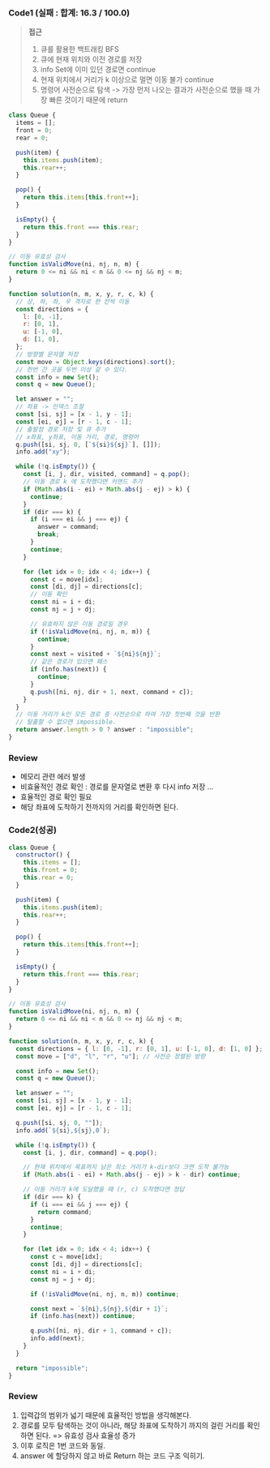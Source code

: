 ### Code1 (실패 : 합계: 16.3 / 100.0)

> **접근**
>
> 1. 큐를 활용한 백트래킹 BFS
> 2. 큐에 현재 위치와 이전 경로를 저장
> 3. info Set에 이미 있던 경로면 continue
> 4. 현재 위치에서 거리가 k 이상으로 멀면 이동 불가 continue
> 5. 명령어 사전순으로 탐색 -> 가장 먼저 나오는 결과가 사전순으로 했을 때 가장 빠른 것이기 때문에 return

```javascript
class Queue {
  items = [];
  front = 0;
  rear = 0;

  push(item) {
    this.items.push(item);
    this.rear++;
  }

  pop() {
    return this.items[this.front++];
  }

  isEmpty() {
    return this.front === this.rear;
  }
}

// 이동 유효성 검사
function isValidMove(ni, nj, n, m) {
  return 0 <= ni && ni < n && 0 <= nj && nj < m;
}

function solution(n, m, x, y, r, c, k) {
  // 상, 하, 좌, 우 격자로 한 칸씩 이동
  const directions = {
    l: [0, -1],
    r: [0, 1],
    u: [-1, 0],
    d: [1, 0],
  };
  // 방향별 문자열 저장
  const move = Object.keys(directions).sort();
  // 한번 간 곳을 두번 이상 갈 수 있다.
  const info = new Set();
  const q = new Queue();

  let answer = "";
  // 좌표 -> 인덱스 조절
  const [si, sj] = [x - 1, y - 1];
  const [ei, ej] = [r - 1, c - 1];
  // 출발점 경로 저장 및 큐 추가
  // x좌표, y좌표, 이동 거리, 경로, 명령어
  q.push([si, sj, 0, [`${si}${sj}`], []]);
  info.add("xy");

  while (!q.isEmpty()) {
    const [i, j, dir, visited, command] = q.pop();
    // 이동 경로 k 에 도착했다면 커맨드 추가
    if (Math.abs(i - ei) + Math.abs(j - ej) > k) {
      continue;
    }
    if (dir === k) {
      if (i === ei && j === ej) {
        answer = command;
        break;
      }
      continue;
    }

    for (let idx = 0; idx < 4; idx++) {
      const c = move[idx];
      const [di, dj] = directions[c];
      // 이동 확인
      const ni = i + di;
      const nj = j + dj;

      // 유효하지 않은 이동 경로일 경우
      if (!isValidMove(ni, nj, n, m)) {
        continue;
      }
      const next = visited + `${ni}${nj}`;
      // 같은 경로가 있으면 패스
      if (info.has(next)) {
        continue;
      }
      q.push([ni, nj, dir + 1, next, command + c]);
    }
  }
  // 이동 거리가 k인 모든 경로 중 사전순으로 하여 가장 첫번째 것을 반환
  // 탈출할 수 없으면 impossible.
  return answer.length > 0 ? answer : "impossible";
}
```

### Review

- 메모리 관련 에러 발생
- 비효율적인 경로 확인 : 경로를 문자열로 변환 후 다시 info 저장 ...
- 효율적인 경로 확인 필요
- 해당 좌표에 도착하기 전까지의 거리를 확인하면 된다.

### Code2(성공)

```javascript
class Queue {
  constructor() {
    this.items = [];
    this.front = 0;
    this.rear = 0;
  }

  push(item) {
    this.items.push(item);
    this.rear++;
  }

  pop() {
    return this.items[this.front++];
  }

  isEmpty() {
    return this.front === this.rear;
  }
}

// 이동 유효성 검사
function isValidMove(ni, nj, n, m) {
  return 0 <= ni && ni < n && 0 <= nj && nj < m;
}

function solution(n, m, x, y, r, c, k) {
  const directions = { l: [0, -1], r: [0, 1], u: [-1, 0], d: [1, 0] };
  const move = ["d", "l", "r", "u"]; // 사전순 정렬된 방향

  const info = new Set();
  const q = new Queue();

  let answer = "";
  const [si, sj] = [x - 1, y - 1];
  const [ei, ej] = [r - 1, c - 1];

  q.push([si, sj, 0, ""]);
  info.add(`${si},${sj},0`);

  while (!q.isEmpty()) {
    const [i, j, dir, command] = q.pop();

    // 현재 위치에서 목표까지 남은 최소 거리가 k-dir보다 크면 도착 불가능
    if (Math.abs(i - ei) + Math.abs(j - ej) > k - dir) continue;

    // 이동 거리가 k에 도달했을 때 (r, c) 도착했다면 정답
    if (dir === k) {
      if (i === ei && j === ej) {
        return command;
      }
      continue;
    }

    for (let idx = 0; idx < 4; idx++) {
      const c = move[idx];
      const [di, dj] = directions[c];
      const ni = i + di;
      const nj = j + dj;

      if (!isValidMove(ni, nj, n, m)) continue;

      const next = `${ni},${nj},${dir + 1}`;
      if (info.has(next)) continue;

      q.push([ni, nj, dir + 1, command + c]);
      info.add(next);
    }
  }

  return "impossible";
}
```

### Review

1. 입력갑의 범위가 넓기 때문에 효율적인 방법을 생각해본다.
2. 경로를 모두 탐색하는 것이 아니라, 해당 좌표에 도착하기 까지의 걸린 거리를 확인하면 된다. => 유효성 검사 효율성 증가
3. 이후 로직은 1번 코드와 동일.
4. answer 에 할당하지 않고 바로 Return 하는 코드 구조 익히기.
